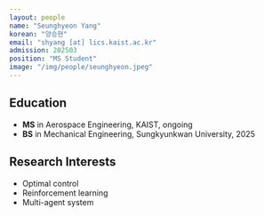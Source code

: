 ```yaml
---
layout: people
name: "Seunghyeon Yang"
korean: "양승현"
email: "shyang [at] lics.kaist.ac.kr"
admission: 202503
position: "MS Student"
image: "/img/people/seunghyeon.jpeg"
---
```


## Education

- **MS** in Aerospace Engineering, KAIST, ongoing
- **BS** in Mechanical Engineering, Sungkyunkwan University, 2025

## Research Interests

- Optimal control
- Reinforcement learning
- Multi-agent system
